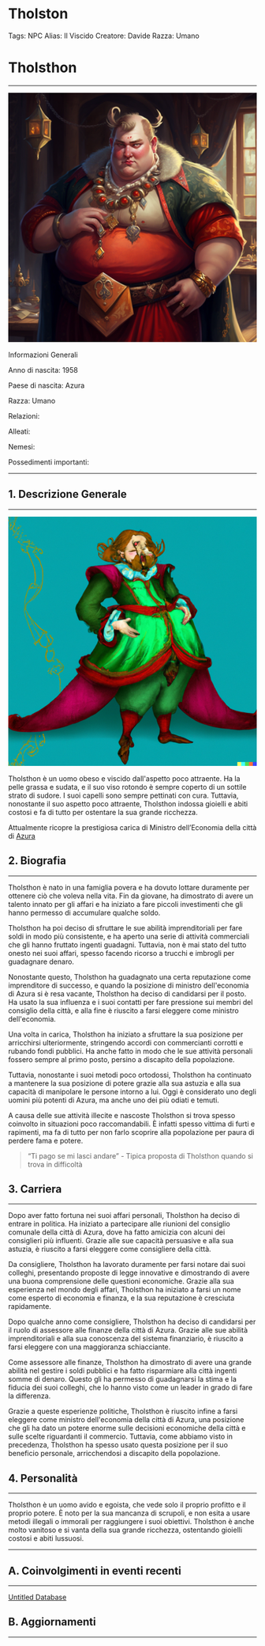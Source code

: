 # Tholston

Tags: NPC
Alias: Il Viscido
Creatore: Davide
Razza: Umano

# Tholsthon

---

![Mestesso94_A_fat_male_elf_with_a_an_opulent_dress_and_a_red_rin_c74dd3a8-e6aa-4e35-b14d-b115230870f5.png](Mestesso94_A_fat_male_elf_with_a_an_opulent_dress_and_a_red_rin_c74dd3a8-e6aa-4e35-b14d-b115230870f5.png)

Informazioni Generali

Anno di nascita: 1958

Paese di nascita: Azura

Razza: Umano

Relazioni:

Alleati:

Nemesi:

Possedimenti importanti: 

---

## 1. Descrizione Generale

---

![DALL·E 2023-03-26 16.17.47 - A fat elf with a an opulent dress. fantasy setting, cartoon style.png](DALLE_2023-03-26_16.17.47_-_A_fat_elf_with_a_an_opulent_dress._fantasy_setting_cartoon_style.png)

Tholsthon è un uomo obeso e viscido dall'aspetto poco attraente. Ha la pelle grassa e sudata, e il suo viso rotondo è sempre coperto di un sottile strato di sudore. I suoi capelli sono sempre pettinati con cura. Tuttavia, nonostante il suo aspetto poco attraente, Tholsthon indossa gioielli e abiti costosi e fa di tutto per ostentare la sua grande ricchezza.

Attualmente ricopre la prestigiosa carica di Ministro dell’Economia della città di [Azura](Azura%207c14164a934a40648d94bf415b52eee0.md) 

## 2. Biografia

---

Tholsthon è nato in una famiglia povera e ha dovuto lottare duramente per ottenere ciò che voleva nella vita. Fin da giovane, ha dimostrato di avere un talento innato per gli affari e ha iniziato a fare piccoli investimenti che gli hanno permesso di accumulare qualche soldo.

Tholsthon ha poi deciso di sfruttare le sue abilità imprenditoriali per fare soldi in modo più consistente, e ha aperto una serie di attività commerciali che gli hanno fruttato ingenti guadagni. Tuttavia, non è mai stato del tutto onesto nei suoi affari, spesso facendo ricorso a trucchi e imbrogli per guadagnare denaro.

Nonostante questo, Tholsthon ha guadagnato una certa reputazione come imprenditore di successo, e quando la posizione di ministro dell'economia di Azura si è resa vacante, Tholsthon ha deciso di candidarsi per il posto. Ha usato la sua influenza e i suoi contatti per fare pressione sui membri del consiglio della città, e alla fine è riuscito a farsi eleggere come ministro dell'economia.

Una volta in carica, Tholsthon ha iniziato a sfruttare la sua posizione per arricchirsi ulteriormente, stringendo accordi con commercianti corrotti e rubando fondi pubblici. Ha anche fatto in modo che le sue attività personali fossero sempre al primo posto, persino a discapito della popolazione.

Tuttavia, nonostante i suoi metodi poco ortodossi, Tholsthon ha continuato a mantenere la sua posizione di potere grazie alla sua astuzia e alla sua capacità di manipolare le persone intorno a lui. Oggi è considerato uno degli uomini più potenti di Azura, ma anche uno dei più odiati e temuti.

A causa delle sue attività illecite e nascoste Tholsthon si trova spesso coinvolto in situazioni poco raccomandabili. È infatti spesso vittima di furti e rapimenti, ma fa di tutto per non farlo scoprire alla popolazione per paura di perdere fama e potere.

> “Ti pago se mi lasci andare” - Tipica proposta di Tholsthon quando si trova in difficoltà
> 

## 3. Carriera

---

Dopo aver fatto fortuna nei suoi affari personali, Tholsthon ha deciso di entrare in politica. Ha iniziato a partecipare alle riunioni del consiglio comunale della città di Azura, dove ha fatto amicizia con alcuni dei consiglieri più influenti. Grazie alle sue capacità persuasive e alla sua astuzia, è riuscito a farsi eleggere come consigliere della città.

Da consigliere, Tholsthon ha lavorato duramente per farsi notare dai suoi colleghi, presentando proposte di legge innovative e dimostrando di avere una buona comprensione delle questioni economiche. Grazie alla sua esperienza nel mondo degli affari, Tholsthon ha iniziato a farsi un nome come esperto di economia e finanza, e la sua reputazione è cresciuta rapidamente.

Dopo qualche anno come consigliere, Tholsthon ha deciso di candidarsi per il ruolo di assessore alle finanze della città di Azura. Grazie alle sue abilità imprenditoriali e alla sua conoscenza del sistema finanziario, è riuscito a farsi eleggere con una maggioranza schiacciante.

Come assessore alle finanze, Tholsthon ha dimostrato di avere una grande abilità nel gestire i soldi pubblici e ha fatto risparmiare alla città ingenti somme di denaro. Questo gli ha permesso di guadagnarsi la stima e la fiducia dei suoi colleghi, che lo hanno visto come un leader in grado di fare la differenza.

Grazie a queste esperienze politiche, Tholsthon è riuscito infine a farsi eleggere come ministro dell'economia della città di Azura, una posizione che gli ha dato un potere enorme sulle decisioni economiche della città e sulle scelte riguardanti il commercio. Tuttavia, come abbiamo visto in precedenza, Tholsthon ha spesso usato questa posizione per il suo beneficio personale, arricchendosi a discapito della popolazione.

## 4. Personalità

---

Tholsthon è un uomo avido e egoista, che vede solo il proprio profitto e il proprio potere. È noto per la sua mancanza di scrupoli, e non esita a usare metodi illegali o immorali per raggiungere i suoi obiettivi. Tholsthon è anche molto vanitoso e si vanta della sua grande ricchezza, ostentando gioielli costosi e abiti lussuosi.

---

## A. Coinvolgimenti in eventi recenti

---

[Untitled Database](Untitled%20Database%209f53e1bff1174ede884f4b52cee86e8c.csv)

## B. Aggiornamenti

---

[](Untitled%20d9e5fb5b7a0042f9b99de48e09e1a7c6.csv)